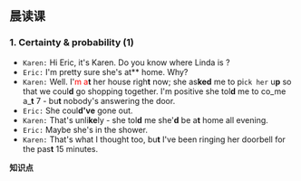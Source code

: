 ## 晨读课

### 1. Certainty & probability (1)
- `Karen:` Hi Eric, it's Karen. Do you know where Linda is ?
- `Eric:` I'm pretty sure she's at** home. Why?
- `Karen:` Well. I'<font color=#FF0000 >m a</font>**t** her house righ**t** now; she as**ked** me to pi`ck her` u**p** so that we coul**d** go shopping together. I'm positive she tol**d** me to co_me a_**t** 7 - bu**t** nobody's answering the door.
- `Eric:` She coul**d've** gone out.
- `Karen:` That's unli**ke**ly - she tol**d** me she'**d** be a**t** home all evening.
- `Eric:` Maybe she's in the shower.
- `Karen:` That's what I thought too, bu**t** I've been ringing her doorbell for the pas**t** 15 minutes.

****知识点****
